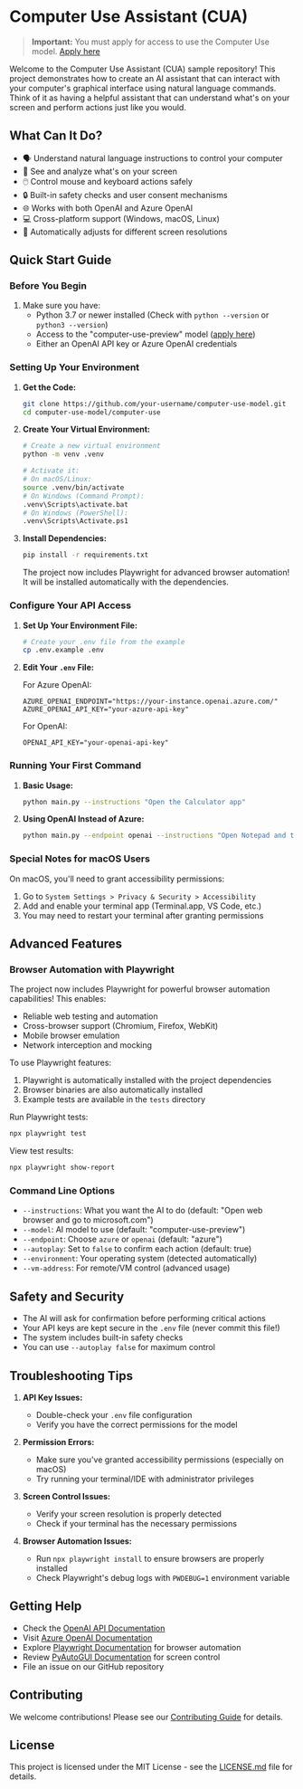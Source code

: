 # Computer Use Assistant (CUA)

> **Important:** You must apply for access to use the Computer Use model. [Apply here](https://aka.ms/oai/cuaaccess)

Welcome to the Computer Use Assistant (CUA) sample repository! This project demonstrates how to create an AI assistant that can interact with your computer's graphical interface using natural language commands. Think of it as having a helpful assistant that can understand what's on your screen and perform actions just like you would.

## What Can It Do?

- 🗣️ Understand natural language instructions to control your computer
- 👀 See and analyze what's on your screen
- 🖱️ Control mouse and keyboard actions safely
- 🔒 Built-in safety checks and user consent mechanisms
- 🌐 Works with both OpenAI and Azure OpenAI
- 💻 Cross-platform support (Windows, macOS, Linux)
- 🎯 Automatically adjusts for different screen resolutions

## Quick Start Guide

### Before You Begin

1. Make sure you have:
   - Python 3.7 or newer installed (Check with `python --version` or `python3 --version`)
   - Access to the "computer-use-preview" model ([apply here](https://aka.ms/oai/cuaaccess))
   - Either an OpenAI API key or Azure OpenAI credentials

### Setting Up Your Environment

1. **Get the Code:**
   ```bash
   git clone https://github.com/your-username/computer-use-model.git
   cd computer-use-model/computer-use
   ```

2. **Create Your Virtual Environment:**
   ```bash
   # Create a new virtual environment
   python -m venv .venv

   # Activate it:
   # On macOS/Linux:
   source .venv/bin/activate
   # On Windows (Command Prompt):
   .venv\Scripts\activate.bat
   # On Windows (PowerShell):
   .venv\Scripts\Activate.ps1
   ```

3. **Install Dependencies:**
   ```bash
   pip install -r requirements.txt
   ```

   The project now includes Playwright for advanced browser automation! It will be installed automatically with the dependencies.

### Configure Your API Access

1. **Set Up Your Environment File:**
   ```bash
   # Create your .env file from the example
   cp .env.example .env
   ```

2. **Edit Your `.env` File:**
   
   For Azure OpenAI:
   ```env
   AZURE_OPENAI_ENDPOINT="https://your-instance.openai.azure.com/"
   AZURE_OPENAI_API_KEY="your-azure-api-key"
   ```

   For OpenAI:
   ```env
   OPENAI_API_KEY="your-openai-api-key"
   ```

### Running Your First Command

1. **Basic Usage:**
   ```bash
   python main.py --instructions "Open the Calculator app"
   ```

2. **Using OpenAI Instead of Azure:**
   ```bash
   python main.py --endpoint openai --instructions "Open Notepad and type 'Hello World'"
   ```

### Special Notes for macOS Users

On macOS, you'll need to grant accessibility permissions:
1. Go to `System Settings > Privacy & Security > Accessibility`
2. Add and enable your terminal app (Terminal.app, VS Code, etc.)
3. You may need to restart your terminal after granting permissions

## Advanced Features

### Browser Automation with Playwright

The project now includes Playwright for powerful browser automation capabilities! This enables:
- Reliable web testing and automation
- Cross-browser support (Chromium, Firefox, WebKit)
- Mobile browser emulation
- Network interception and mocking

To use Playwright features:
1. Playwright is automatically installed with the project dependencies
2. Browser binaries are also automatically installed
3. Example tests are available in the `tests` directory

Run Playwright tests:
```bash
npx playwright test
```

View test results:
```bash
npx playwright show-report
```

### Command Line Options

- `--instructions`: What you want the AI to do (default: "Open web browser and go to microsoft.com")
- `--model`: AI model to use (default: "computer-use-preview")
- `--endpoint`: Choose `azure` or `openai` (default: "azure")
- `--autoplay`: Set to `false` to confirm each action (default: true)
- `--environment`: Your operating system (detected automatically)
- `--vm-address`: For remote/VM control (advanced usage)

## Safety and Security

- The AI will ask for confirmation before performing critical actions
- Your API keys are kept secure in the `.env` file (never commit this file!)
- The system includes built-in safety checks
- You can use `--autoplay false` for maximum control

## Troubleshooting Tips

1. **API Key Issues:**
   - Double-check your `.env` file configuration
   - Verify you have the correct permissions for the model

2. **Permission Errors:**
   - Make sure you've granted accessibility permissions (especially on macOS)
   - Try running your terminal/IDE with administrator privileges

3. **Screen Control Issues:**
   - Verify your screen resolution is properly detected
   - Check if your terminal has the necessary permissions

4. **Browser Automation Issues:**
   - Run `npx playwright install` to ensure browsers are properly installed
   - Check Playwright's debug logs with `PWDEBUG=1` environment variable

## Getting Help

- Check the [OpenAI API Documentation](https://platform.openai.com/docs/api-reference)
- Visit [Azure OpenAI Documentation](https://learn.microsoft.com/en-us/azure/ai-services/openai/)
- Explore [Playwright Documentation](https://playwright.dev/docs/intro) for browser automation
- Review [PyAutoGUI Documentation](https://pyautogui.readthedocs.io/) for screen control
- File an issue on our GitHub repository

## Contributing

We welcome contributions! Please see our [Contributing Guide](CONTRIBUTING.md) for details.

## License

This project is licensed under the MIT License - see the [LICENSE.md](LICENSE.md) file for details.
